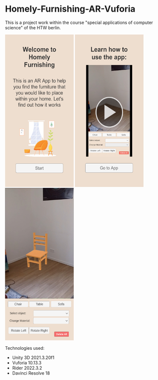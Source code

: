 # Homely-Furnishing-AR-Vuforia
 
This is a project work within the course "special applications of computer science" of the HTW berlin.

<span>
<img src="Assets/Media/screenshots/introscene.png" height="500" width="225" >
<img src="Assets/Media/screenshots/tutorialscene.png" height="500" width="225" >
<img src="Assets/Media/screenshots/mainscene.png" height="500" width="225" >
</span>


Technologies used:
- Unity 3D 2021.3.20f1 </br>
- Vuforia 10.13.3  </br>
- Rider 2022.3.2 </br>
- Davinci Resolve 18 </br>


